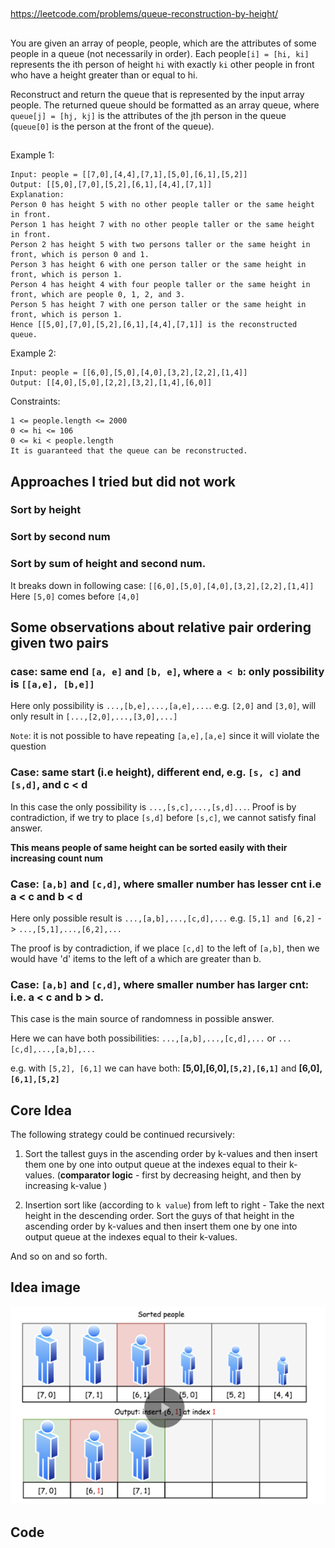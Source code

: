 
##

https://leetcode.com/problems/queue-reconstruction-by-height/

##

You are given an array of people, people, which are the attributes of some people in a queue (not necessarily in order). Each people`[i] = [hi, ki]` represents the ith person of height `hi` with exactly `ki` other people in front who have a height greater than or equal to hi.

Reconstruct and return the queue that is represented by the input array people. The returned queue should be formatted as an array queue, where `queue[j] = [hj, kj]` is the attributes of the jth person in the queue (`queue[0]` is the person at the front of the queue).

##

Example 1:
```
Input: people = [[7,0],[4,4],[7,1],[5,0],[6,1],[5,2]]
Output: [[5,0],[7,0],[5,2],[6,1],[4,4],[7,1]]
Explanation:
Person 0 has height 5 with no other people taller or the same height in front.
Person 1 has height 7 with no other people taller or the same height in front.
Person 2 has height 5 with two persons taller or the same height in front, which is person 0 and 1.
Person 3 has height 6 with one person taller or the same height in front, which is person 1.
Person 4 has height 4 with four people taller or the same height in front, which are people 0, 1, 2, and 3.
Person 5 has height 7 with one person taller or the same height in front, which is person 1.
Hence [[5,0],[7,0],[5,2],[6,1],[4,4],[7,1]] is the reconstructed queue.
```
Example 2:
```
Input: people = [[6,0],[5,0],[4,0],[3,2],[2,2],[1,4]]
Output: [[4,0],[5,0],[2,2],[3,2],[1,4],[6,0]]
 ```

Constraints:
```
1 <= people.length <= 2000
0 <= hi <= 106
0 <= ki < people.length
It is guaranteed that the queue can be reconstructed.
```

## Approaches I tried but did not work

### Sort by height

### Sort by second num

### Sort by sum of height and second num.

It breaks down in following case:
`[[6,0],[5,0],[4,0],[3,2],[2,2],[1,4]]`
Here `[5,0]` comes before `[4,0]`


## Some observations about relative pair ordering given two pairs

### case: same end `[a, e]` and `[b, e]`, where `a < b`: only possibility is `[[a,e], [b,e]]`

Here only possibility is `...,[b,e],...,[a,e],...`.
e.g. `[2,0]` and `[3,0]`, will only result in `[...,[2,0],...,[3,0],...]`

`Note`: it is not possible to have repeating `[a,e],[a,e]` since it will violate the question

### Case: same start (i.e height), different end, e.g. `[s, c]` and `[s,d]`, and c < d

In this case the only possibility is `...,[s,c],...,[s,d]...`.
Proof is by contradiction, if we try to place `[s,d]` before `[s,c]`, we cannot satisfy final answer.

**This means people of same height can be sorted easily with their increasing count num**

### Case: `[a,b]` and `[c,d]`, where smaller number has lesser cnt i.e a < c and b < d

Here only possible result is `...,[a,b],...,[c,d],...`
e.g. `[5,1] and [6,2]` -> `...,[5,1],...,[6,2],...`

The proof is by contradiction,
if we place `[c,d]` to the left of `[a,b]`, then we would have 'd' items to the left of a which are greater than b. 

### Case: `[a,b]` and `[c,d]`, where smaller number has larger cnt: i.e. a < c and b > d.

This case is the main source of randomness in possible answer.

Here we can have both possibilities:
`...,[a,b],...,[c,d],...`
or
`...[c,d],...,[a,b],...`

e.g.
with `[5,2], [6,1]`
we can have both:
**[5,0],[6,0],`[5,2],[6,1]`**
and
**[6,0],`[6,1],[5,2]`**


## Core Idea

The following strategy could be continued recursively:

1. Sort the tallest guys in the ascending order by k-values and then insert them one by one into output queue at the indexes equal to their k-values. (**comparator logic** - first by decreasing height, and then by increasing k-value )

2. Insertion sort like (according to `k value`) from left to right - Take the next height in the descending order. Sort the guys of that height in the ascending order by k-values and then insert them one by one into output queue at the indexes equal to their k-values.

And so on and so forth.

## Idea image

![greedy insert](images/greedylogicinsert.png)

## Code 

```java

```






